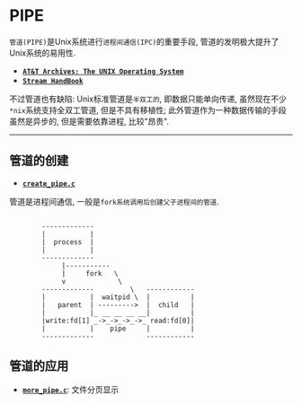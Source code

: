 # PIPE

``管道(PIPE)``是Unix系统进行``进程间通信(IPC)``的重要手段, 管道的发明极大提升了Unix系统的易用性. 

+ [**``AT&T Archives: The UNIX Operating System``**](https://www.youtube.com/watch?v=tc4ROCJYbm0)
+ [**``Stream HandBook``**](https://github.com/substack/stream-handbook)

不过管道也有缺陷: Unix标准管道是``半双工的``, 即数据只能单向传递, 虽然现在不少``*nix``系统支持全双工管道, 但是不具有移植性; 此外管道作为一种数据传输的手段虽然是异步的, 但是需要依靠进程, 比较"昂贵".

<hr/>

## 管道的创建

+ [**``create_pipe.c``**](https://github.com/misakar/learn_apue/blob/master/pipe/create_pipe.c)

管道是进程间通信, 一般是``fork系统调用后创建父子进程间的管道``.

```

        -------------
        |           |
        |  process  |
        |           |
        -------------
             |-----------
             |     fork   \
             v             \ 
        -------------         \   ------------
        |           |  waitpid \  |          |
        |   parent  | --------->  |  child   |
        |           |_ __ __ __ __|          |
        |write:fd[1] _->_->_->_->_ read:fd[0]|
        |           |    pipe     |          |
        -------------             ------------
```
## 管道的应用

+ [**``more_pipe.c``**](https://github.com/misakar/learn_apue/blob/master/pipe/more_pipe.c): 文件分页显示